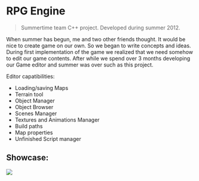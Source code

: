 # RPG Engine
> Summertime team C++ project. Developed during summer 2012. 

 When summer has begun, me and two other friends thought. It would be nice to create game on our own. So we began to write concepts and ideas. During first implementation of the game we realized that we need somehow to edit our game contents. After while we spend over 3 months developing our Game editor and summer was over such as this project.

Editor capatibilities:
- Loading/saving Maps
- Terrain tool
- Object Manager
- Object Browser
- Scenes Manager
- Textures and Animations Manager
- Build paths
- Map properties
- Unfinished Script manager



## Showcase:
![](Intro.gif)

